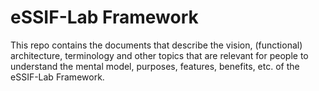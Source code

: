 # eSSIF-Lab Framework

This repo contains the documents that describe the vision, (functional) architecture, terminology and other topics that are relevant for people to understand the mental model, purposes, features, benefits, etc. of the eSSIF-Lab Framework.

